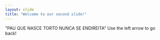```yaml
---
layout: slide
title: "Welcome to our second slide!"
---
```

"PAU QUE NASCE TORTO NUNCA SE ENDIREITA"
Use the left arrow to go back!
